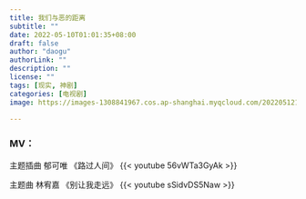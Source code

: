 ```yaml
---
title: 我们与恶的距离
subtitle: ""
date: 2022-05-10T01:01:35+08:00
draft: false
author: "daogu"
authorLink: ""
description: "" 
license: ""
tags: [现实, 神剧]
categories: [电视剧]
image: https://images-1308841967.cos.ap-shanghai.myqcloud.com/202205121431678.webp

---
```


### MV：

主题插曲 郁可唯 《路过人间》
{{< youtube 56vWTa3GyAk >}}

主题曲 林宥嘉 《别让我走远》
{{< youtube sSidvDS5Naw >}}
